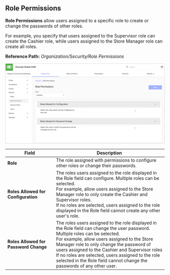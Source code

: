 ## Role Permissions

**Role Permissions** allow users assigned to a specific role to create or change the passwords of other roles.

For example, you specify that users assigned to the Supervisor role can create the Cashier role, while users assigned to the Store Manager role can create all roles.

**Reference Path:** *Organization/Security/Role Permissions*

![Role Permissions Screen](/Images/RolePermissionsScreen.png)

|**Field**|**Description**|
|---------|----------|
|**Role**|The role assigned with permissions to configure other roles or change their passwords.|
|**Roles Allowed for Configuration**|The roles users assigned to the role displayed in the Role field can configure. Multiple roles can be selected.<BR>For example, allow users assigned to the Store Manager role to only create the Cashier and Supervisor roles.<BR>If no roles are selected, users assigned to the role displayed in the Role field cannot create any other user's role.|
|**Roles Allowed for Password Change**|The roles users assigned to the role displayed in the Role field can change the user password. Multiple roles can be selected.<BR>For example, allow users assigned to the Store Manager role to only change the password of users assigned to the Cashier and Supervisor roles<BR>If no roles are selected, users assigned to the role selected in the Role field cannot change the passwords of any other user.|
